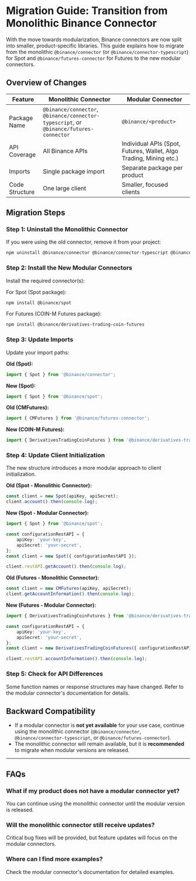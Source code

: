 # **Migration Guide: Transition from Monolithic Binance Connector**

With the move towards modularization, Binance connectors are now split into smaller, product-specific libraries. This guide explains how to migrate from the monolithic `@binance/connector` (or `@binance/connector-typescript`) for Spot and `@binance/futures-connector` for Futures to the new modular connectors.

## **Overview of Changes**

| Feature | Monolithic Connector | Modular Connector |
|---------|----------------------|------------------|
| Package Name | `@binance/connector`, `@binance/connector-typescript`, or `@binance/futures-connector` | `@binance/<product>` |
| API Coverage | All Binance APIs | Individual APIs (Spot, Futures, Wallet, Algo Trading, Mining etc.) |
| Imports | Single package import | Separate package per product |
| Code Structure | One large client | Smaller, focused clients |

## **Migration Steps**

### **Step 1: Uninstall the Monolithic Connector**

If you were using the old connector, remove it from your project:

```bash
npm uninstall @binance/connector @binance/connector-typescript @binance/futures-connector
```

### **Step 2: Install the New Modular Connectors**

Install the required connector(s):

For Spot (Spot package):

```bash
npm install @binance/spot
```

For Futures (COIN-M Futures package):

```bash
npm install @binance/derivatives-trading-coin-futures
```

### **Step 3: Update Imports**

Update your import paths:

**Old (Spot):**

```typescript
import { Spot } from '@binance/connector';
```

**New (Spot):**

```typescript
import { Spot } from '@binance/spot';
```

**Old (CMFutures):**

```typescript
import { CMFutures } from '@binance/futures-connector';
```

**New (COIN-M Futures):**

```typescript
import { DerivativesTradingCoinFutures } from '@binance/derivatives-trading-coin-futures';
```

### **Step 4: Update Client Initialization**

The new structure introduces a more modular approach to client initialization.

**Old (Spot - Monolithic Connector):**

```typescript
const client = new Spot(apiKey, apiSecret);
client.account().then(console.log);
```

**New (Spot - Modular Connector):**

```typescript
import { Spot } from '@binance/spot';

const configurationRestAPI = {
    apiKey: 'your-key',
    apiSecret: 'your-secret',
};
const client = new Spot({ configurationRestAPI });

client.restAPI.getAccount().then(console.log);
```

**Old (Futures - Monolithic Connector):**

```typescript
const client = new CMFutures(apiKey, apiSecret);
client.getAccountInformation().then(console.log);
```

**New (Futures - Modular Connector):**

```typescript
import { DerivativesTradingCoinFutures } from '@binance/derivatives-trading-coin-futures';

const configurationRestAPI = {
    apiKey: 'your-key',
    apiSecret: 'your-secret',
};
const client = new DerivativesTradingCoinFutures({ configurationRestAPI });

client.restAPI.accountInformation().then(console.log);
```

### **Step 5: Check for API Differences**

Some function names or response structures may have changed. Refer to the modular connector's documentation for details.

## **Backward Compatibility**

- If a modular connector is **not yet available** for your use case, continue using the monolithic connector (`@binance/connector`, `@binance/connector-typescript`, or `@binance/futures-connector`).
- The monolithic connector will remain available, but it is **recommended** to migrate when modular versions are released.

---

## **FAQs**

### **What if my product does not have a modular connector yet?**

You can continue using the monolithic connector until the modular version is released.

### **Will the monolithic connector still receive updates?**

Critical bug fixes will be provided, but feature updates will focus on the modular connectors.

### **Where can I find more examples?**

Check the modular connector's documentation for detailed examples.
